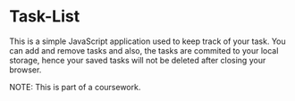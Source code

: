 # Task-List
This is a simple JavaScript application used to keep track of your task.
You can add and remove tasks and also, the tasks are commited to your local storage, hence your saved tasks will not be 
deleted after closing your browser.

NOTE: This is part of a coursework. 

